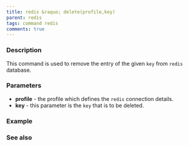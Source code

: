 ```yaml
---
title: redis &raquo; delete(profile,key)
parent: redis
tags: command redis
comments: true
---
```



### Description
This command is used to remove the entry of the given `key` from `redis` database.

### Parameters
- **profile** - the profile which defines the `redis` connection details.
- **key** - this parameter is the `key` that is to be deleted. 


### Example


### See also